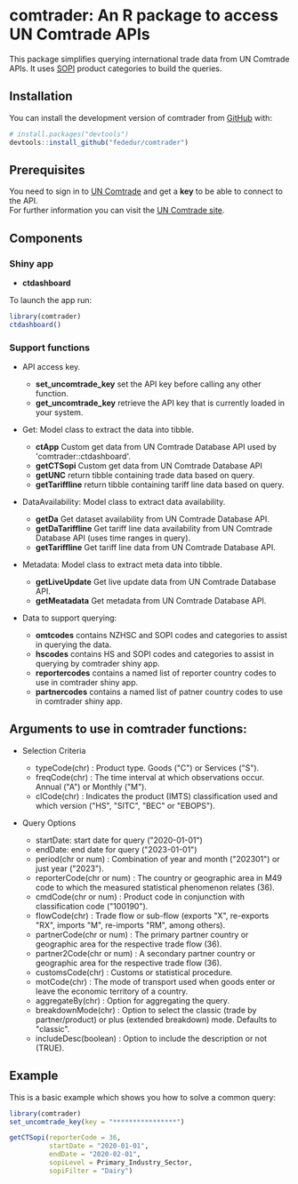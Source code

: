 
# comtrader: An R package to access UN Comtrade APIs

<!-- badges: start -->
<!-- badges: end -->

This package simplifies querying international trade data from UN Comtrade APIs. It uses [SOPI](https://www.mpi.govt.nz/resources-and-forms/economic-intelligence/situation-and-outlook-for-primary-industries/sopi-reports/) product categories to build the queries.

## Installation

You can install the development version of comtrader from [GitHub](https://github.com/) with:

``` r
# install.packages("devtools")
devtools::install_github("fededur/comtrader")
```

## Prerequisites
You need to sign in to [UN Comtrade](https://comtrade.un.org) and get a **key** to be able to connect to the API.<br/>
For further information you can visit the [UN Comtrade site](https://uncomtrade.org).

## Components

### Shiny app
  - **ctdashboard** 

To launch the app run:

``` r
library(comtrader)
ctdashboard()
```

### Support functions
- API access key.
  - **set_uncomtrade_key** set the API key before calling any other function.
  - **get_uncomtrade_key** retrieve the API key that is currently loaded in your system.

- Get: Model class to extract the data into tibble.
  - **ctApp** Custom get data from UN Comtrade Database API used by 'comtrader::ctdashboard'.
  - **getCTSopi** Custom get data from UN Comtrade Database API
  - **getUNC** return tibble containing trade data based on query.
  - **getTariffline** return tibble containing tariff line data based on query.

  
- DataAvailability: Model class to extract data availability.
  - **getDa** Get dataset availability from UN Comtrade Database API.
  - **getDaTariffline** Get tariff line data availability from UN Comtrade Database API (uses time ranges in query).
  - **getTariffline** Get tariff line data from UN Comtrade Database API. 
  
- Metadata: Model class to extract meta data into tibble.
  - **getLiveUpdate** Get live update data from UN Comtrade Database API.
  - **getMeatadata** Get metadata from UN Comtrade Database API.
 

- Data to support querying:
  - **omtcodes** contains NZHSC and SOPI codes and categories to assist in querying the data.
  - **hscodes** contains HS and SOPI codes and categories to assist in querying by comtrader shiny app.
  - **reportercodes** contains a named list of reporter country codes to use in comtrader shiny app.
  - **partnercodes** contains a named list of patner country codes to use in comtrader shiny app.
 
## Arguments to use in comtrader functions: 

- Selection Criteria
  - typeCode(chr) : Product type. Goods ("C") or Services ("S").
  - freqCode(chr) : The time interval at which observations occur. Annual ("A") or Monthly ("M").
  - clCode(chr) : Indicates the product (IMTS) classification used and which version ("HS", "SITC", "BEC" or "EBOPS").
  
- Query Options    
  - startDate: start date for query ("2020-01-01")
  - endDate: end date for query ("2023-01-01")
  - period(chr or num) : Combination of year and month ("202301") or just year ("2023").
  - reporterCode(chr or num) : The country or geographic area in M49 code to which the measured statistical phenomenon relates (36).
  - cmdCode(chr or num) : Product code in conjunction with classification code ("100190").
  - flowCode(chr) : Trade flow or sub-flow (exports "X", re-exports "RX", imports "M", re-imports "RM", among others).
  - partnerCode(chr or num) : The primary partner country or geographic area for the respective trade flow (36).
  - partner2Code(chr or num) : A secondary partner country or geographic area for the respective trade flow (36).
  - customsCode(chr) : Customs or statistical procedure.
  - motCode(chr) : The mode of transport used when goods enter or leave the economic territory of a country.
  - aggregateBy(chr) : Option for aggregating the query.
  - breakdownMode(chr) : Option to select the classic (trade by partner/product) or plus (extended breakdown) mode. Defaults to "classic".
  - includeDesc(boolean) : Option to include the description or not (TRUE).

## Example

This is a basic example which shows you how to solve a common query:

``` r
library(comtrader)
set_uncomtrade_key(key = "****************")

getCTSopi(reporterCode = 36,
          startDate = "2020-01-01",
          endDate = "2020-02-01",
          sopiLevel = Primary_Industry_Sector,
          sopiFilter = "Dairy")

```


